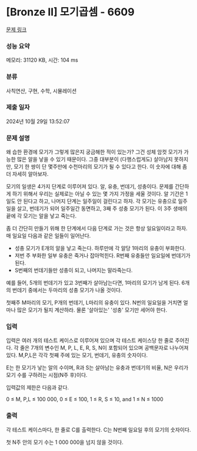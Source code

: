# [Bronze II] 모기곱셈 - 6609 

[문제 링크](https://www.acmicpc.net/problem/6609) 

### 성능 요약

메모리: 31120 KB, 시간: 104 ms

### 분류

사칙연산, 구현, 수학, 시뮬레이션

### 제출 일자

2024년 10월 29일 13:52:07

### 문제 설명

<p>왜 습한 환경에 모기가 그렇게 많은지 궁금해한 적이 있는가? 그건 성체 암컷 모기가 가능한 많은 알을 낳을 수 있기 때문이다. 그중 대부분이 (다행스럽게도) 살아남지 못하지만, 모기 한 쌍이 단 몇주만에 수천마리의 모기가 될 수 있다고 한다. 이 숫자에 대해 좀 더 자세히 알아보자.</p>

<p>모기의 일생은 4가지 단계로 이루어져 있다. 알, 유충, 번데기, 성충이다. 문제를 간단하게 하기 위해서 우리는 실제로는 아닐 수 있는 몇 가지 가정을 세울 것이다. 알 기간은 1일도 안 된다고 하고, 나머지 단계는 일주일이 걸린다고 하자. 각 모기는 유충으로 일주일을 살고, 번데기가 되어 일주일간 동면하고, 3째 주 성충 모기가 된다. 이 3주 생애의 끝에 각 모기는 알을 낳고 죽는다.</p>

<p>좀 더 간단히 만들기 위해 한 단계에서 다음 단계로 가는 것은 항상 일요일이라고 하자. 매 일요일 다음과 같은 일들이 일어난다.</p>

<ul>
	<li>성충 모기가 E개의 알을 낳고 죽는다. 하루만에 각 알당 1마리의 유충이 부화한다.</li>
	<li>저번 주 부화한 일부 유충은 죽거나 잡아먹힌다. R번째 유충들만 일요일에 번데기가 된다.</li>
	<li>S번째의 번데기들만 성충이 되고, 나머지는 말라죽는다.</li>
</ul>

<p>예를 들어, 5개의 번데기가 있고 3번째가 살아남는다면, 1마리의 모기가 남게 된다. 6개의 번데기 중에서는 두마리의 성충 모기가 나올 것이다.</p>

<p>첫째주 M마리의 모기, P개의 번데기, L마리의 유충이 있다. N번의 일요일을 거치면 얼마나 많은 모기가 될지 계산하라. 물론 '살아있는' '성충' 모기만 세어야 한다.</p>

### 입력 

 <p>입력은 여러 개의 테스트 케이스로 이루어져 있으며 각 테스트 케이스당 한 줄로 주어진다. 각 줄은 7개의 변수인 M, P, L, E, R, S, N이 포함되어 있으며 공백문자로 나누어져 있다. M,P,L은 각각 첫째 주에 있는 모기, 번데기, 유충의 숫자이다.</p>

<p>E는 한 모기가 낳는 알의 수이며, R과 S는 살아남는 유충과 번데기의 비율, N은 우리가 모기 수를 구하려는 시점(N주 후)이다.</p>

<p>입력값의 제한은 다음과 같다.</p>

<p>0 ≤ M, P,L ≤ 100 000, 0 ≤ E ≤ 100, 1 ≤ R, S ≤ 10, and 1 ≤ N ≤ 1000</p>

### 출력 

 <p>각 테스트 케이스마다, 한 줄로 C를 출력한다. C는 N번째 일요일 후의 모기의 숫자이다.</p>

<p>첫 N주 안의 모기 수는 1 000 000을 넘지 않을 것이다.</p>

